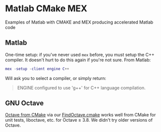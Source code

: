 # Matlab CMake MEX

Examples of Matlab with CMAKE and MEX producing accelerated Matlab code


## Matlab

One-time setup: if you've never used `mex` before, you must setup the C++ compiler.
It doesn't hurt to do this again if you're not sure.
From Matlab:

```matlab
mex -setup -client engine C++
```

Will ask you to select a compiler, or simply return:

> ENGINE configured to use 'g++' for C++ language compilation.

## GNU Octave

[Octave from CMake](./octave) via our
[FindOctave.cmake](./cmake/Modules/FindOctave.cmake)
works well from CMake for unit tests, liboctave, etc. for Octave &ge; 3.8.
We didn't try older versions of Octave.
